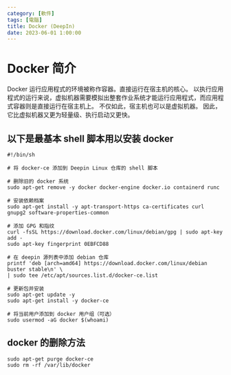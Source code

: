 ```yaml
---
category: [軟件]
tags: [電腦]
title: Docker (DeepIn)
date: 2023-06-01 1:00:00
---
```


<style>
  table {
    width: 100%
    }
  td {
    vertical-align: center;
    text-align: center;
  }
  table.inputT{
    margin: 10px;
    width: auto;
    margin-left: auto;
    margin-right: auto;
    border: none;
  }
  input{
    text-align: center;
    padding: 0px 10px;
  }
  iframe{
    width: 100%;
    display: block;
    border-style:none;
    overflow:hidden;
  }
</style>

# Docker 简介

Docker 运行应用程式的环境被称作容器。直接运行在宿主机的核心。 以执行应用程式的运行来说，虚拟机器需要模拟出整套作业系统才能运行应用程式，而应用程式容器则是直接运行在宿主机上。 不仅如此，宿主机也可以是虚拟机器。 因此，它比虚拟机器又更为轻量级、执行启动又更快。


## 以下是最基本 shell 脚本用以安装 docker


```
#!/bin/sh

# 将 docker-ce 添加到 Deepin Linux 仓库的 shell 脚本

# 删除旧的 docker 系统
sudo apt-get remove -y docker docker-engine docker.io containerd runc

# 安装依赖档案
sudo apt-get install -y apt-transport-https ca-certificates curl gnupg2 software-properties-common
    
# 添加 GPG 和指纹
curl -fsSL https://download.docker.com/linux/debian/gpg | sudo apt-key add -
sudo apt-key fingerprint 0EBFCD88

# 在 deepin 源列表中添加 debian 仓库
printf 'deb [arch=amd64] https://download.docker.com/linux/debian buster stable\n' \
| sudo tee /etc/apt/sources.list.d/docker-ce.list

# 更新包并安装
sudo apt-get update -y
sudo apt-get install -y docker-ce

# 将当前用户添加到 docker 用户组（可选）
sudo usermod -aG docker $(whoami)
```


## docker 的删除方法

```
sudo apt-get purge docker-ce
sudo rm -rf /var/lib/docker
```


